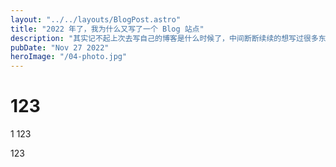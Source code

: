 ```yaml
---
layout: "../../layouts/BlogPost.astro"
title: "2022 年了，我为什么又写了一个 Blog 站点"
description: "其实记不起上次去写自己的博客是什么时候了，中间断断续续的想写过很多东西，但是一直都不能坚持下来"
pubDate: "Nov 27 2022"
heroImage: "/04-photo.jpg"
---
```


# 123


1
123

123
